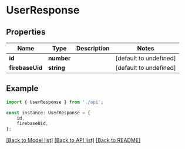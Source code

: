 # UserResponse


## Properties

Name | Type | Description | Notes
------------ | ------------- | ------------- | -------------
**id** | **number** |  | [default to undefined]
**firebaseUid** | **string** |  | [default to undefined]

## Example

```typescript
import { UserResponse } from './api';

const instance: UserResponse = {
    id,
    firebaseUid,
};
```

[[Back to Model list]](../README.md#documentation-for-models) [[Back to API list]](../README.md#documentation-for-api-endpoints) [[Back to README]](../README.md)
